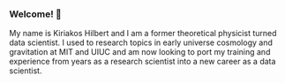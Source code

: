 ### Welcome! 👋
My name is Kiriakos Hilbert and I am a former theoretical physicist turned data scientist. I used to research topics in early universe cosmology and gravitation at MIT and UIUC and am now looking to port my training and experience from years as a research scientist into a new career as a data scientist. 
<!--
**khilbert/khilbert** is a ✨ _special_ ✨ repository because its `README.md` (this file) appears on your GitHub profile.

Here are some ideas to get you started:

- 🔭 I’m currently working on ...
- 🌱 I’m currently learning ...
- 👯 I’m looking to collaborate on ...
- 🤔 I’m looking for help with ...
- 💬 Ask me about ...
- 📫 How to reach me: ...
- 😄 Pronouns: ...
- ⚡ Fun fact: ...
-->
